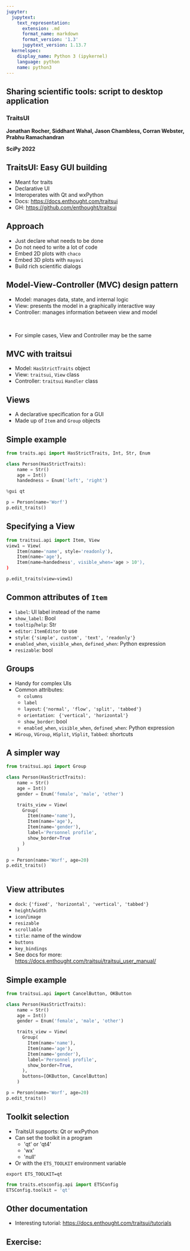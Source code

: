 ```yaml
---
jupyter:
  jupytext:
    text_representation:
      extension: .md
      format_name: markdown
      format_version: '1.3'
      jupytext_version: 1.13.7
  kernelspec:
    display_name: Python 3 (ipykernel)
    language: python
    name: python3
---
```


<!-- #region slideshow={"slide_type": "slide"} -->
## Sharing scientific tools: script to desktop application

### TraitsUI

**Jonathan Rocher, Siddhant Wahal, Jason Chambless, Corran Webster, Prabhu Ramachandran**

**SciPy 2022**

<!-- #endregion -->

<!-- #region slideshow={"slide_type": "slide"} -->
## TraitsUI: Easy GUI building

- Meant for traits
- Declarative UI
- Interoperates with Qt and wxPython
- Docs: https://docs.enthought.com/traitsui
- GH: https://github.com/enthought/traitsui

<!-- #endregion -->

<!-- #region slideshow={"slide_type": "slide"} -->
## Approach

- Just declare what needs to be done
- Do not need to write a lot of code
- Embed 2D plots with `chaco`
- Embed 3D plots with `mayavi`
- Build rich scientific dialogs

<!-- #endregion -->

<!-- #region slideshow={"slide_type": "slide"} -->
## Model-View-Controller (MVC) design pattern

- Model: manages data, state, and internal logic
- View: presents the model in a graphically interactive way
- Controller: manages information between view and model

<br/>

- For simple cases, View and Controller may be the same

<!-- #endregion -->

<!-- #region slideshow={"slide_type": "slide"} -->
## MVC with traitsui

- Model: `HasStrictTraits` object
- View: `traitsui`,  `View` class
- Controller: `traitsui` `Handler` class

<!-- #endregion -->


<!-- #region slideshow={"slide_type": "slide"} -->
## Views

- A declarative specification for a GUI
- Made up of `Item` and `Group` objects

<!-- #endregion -->

<!-- #region slideshow={"slide_type": "slide"} -->
## Simple example

<!-- #endregion -->

```python
from traits.api import HasStrictTraits, Int, Str, Enum

class Person(HasStrictTraits):
    name = Str()
    age = Int()
    handedness = Enum('left', 'right')

```

```python
%gui qt
```

```python
p = Person(name='Worf')
p.edit_traits()
```

<!-- #region slideshow={"slide_type": "slide"} -->
## Specifying a View


<!-- #endregion -->

```python
from traitsui.api import Item, View
view1 = View(
    Item(name='name', style='readonly'),
    Item(name='age'),
    Item(name=handedness', visible_when='age > 10'),
)
```

```python
p.edit_traits(view=view1)
```

<!-- #region slideshow={"slide_type": "slide"} -->
## Common attributes of `Item`

- `label`: UI label instead of the name
- `show_label`: Bool
- `tooltip`/`help`: Str
- `editor`: `ItemEditor` to use
- `style`: `{'simple', custom', 'text', 'readonly'}`
- `enabled_when`, `visible_when`, `defined_when`: Python expression
- `resizable`: bool

<!-- #endregion -->

<!-- #region slideshow={"slide_type": "slide"} -->
## Groups

- Handy for complex UIs
- Common attributes:
   - `columns`
   - `label`
   - `layout`: `{'normal', 'flow', 'split', 'tabbed'}`
   - `orientation`: ` {'vertical', 'horizontal'}`
   - `show_border`: bool
   - `enabled_when`, `visible_when`, `defined_when`: Python expression
- `HGroup`, `VGroup`, `HSplit`, `VSplit`, `Tabbed`: shortcuts

<!-- #endregion -->

<!-- #region slideshow={"slide_type": "slide"} -->
## A simpler way

<!-- #endregion -->

```python
from traitsui.api import Group

class Person(HasStrictTraits):
    name = Str()
    age = Int()
    gender = Enum('female', 'male', 'other')

    traits_view = View(
      Group(
        Item(name='name'),
        Item(name='age'),
        Item(name='gender'),
        label='Personnel profile',
        show_border=True
      )
    )
```

```python
p = Person(name='Worf', age=20)
p.edit_traits()
```

```python

```

<!-- #region slideshow={"slide_type": "slide"} -->
## View attributes

- `dock`: `{'fixed', 'horizontal', 'vertical', 'tabbed'}`
- `height`/`width`
- `icon`/`image`
- `resizable`
- `scrollable`
- `title`: name of the window
- `buttons`
- `key_bindings`
- See docs for more: https://docs.enthought.com/traitsui/traitsui_user_manual/

<!-- #endregion -->

<!-- #region slideshow={"slide_type": "slide"} -->
## Simple example
<!-- #endregion -->

```python
from traitsui.api import CancelButton, OKButton

class Person(HasStrictTraits):
    name = Str()
    age = Int()
    gender = Enum('female', 'male', 'other')

    traits_view = View(
      Group(
        Item(name='name'),
        Item(name='age'),
        Item(name='gender'),
        label='Personnel profile',
        show_border=True,
      ),
      buttons=[OKButton, CancelButton]
    )
```


```python
p = Person(name='Worf', age=20)
p.edit_traits()
```


<!-- #region slideshow={"slide_type": "slide"} -->
## Toolkit selection

- TraitsUI supports: Qt or wxPython
- Can set the toolkit in a program
    - 'qt' or 'qt4'
    - 'wx'
    - 'null'
- Or with the `ETS_TOOLKIT` environment variable

```
export ETS_TOOLKIT=qt
```

<!-- #endregion -->

```python
from traits.etsconfig.api import ETSConfig
ETSConfig.toolkit = 'qt'
```

<!-- #region slideshow={"slide_type": "slide"} -->
## Other documentation

- Interesting tutorial: https://docs.enthought.com/traitsui/tutorials

<!-- #endregion -->

<!-- #region slideshow={"slide_type": "slide"} -->
## Exercise:



<!-- #endregion -->
